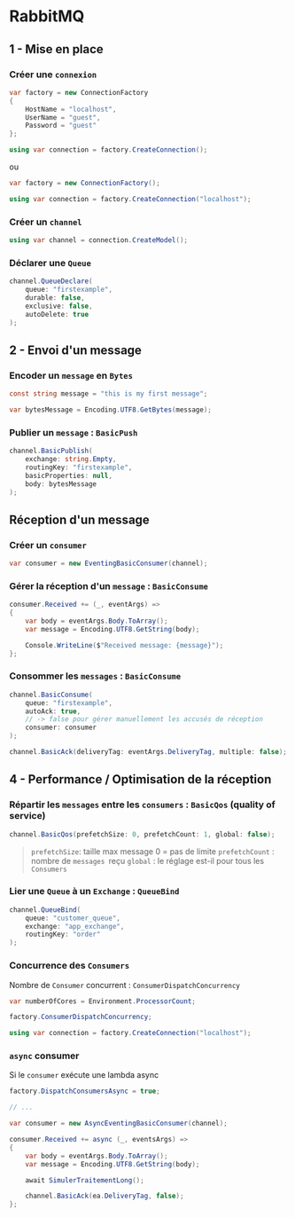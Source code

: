 # RabbitMQ

## 1 - Mise en place

### Créer une `connexion`

```cs
var factory = new ConnectionFactory
{
    HostName = "localhost",
    UserName = "guest",
    Password = "guest"
};

using var connection = factory.CreateConnection();
```

ou

```cs
var factory = new ConnectionFactory();

using var connection = factory.CreateConnection("localhost");
```

### Créer un `channel`

```cs
using var channel = connection.CreateModel();
```

### Déclarer une `Queue`

```cs
channel.QueueDeclare(
    queue: "firstexample",
    durable: false,
    exclusive: false,
    autoDelete: true
);
```

## 2 - Envoi d'un message

### Encoder un `message` en `Bytes`

```cs
const string message = "this is my first message";

var bytesMessage = Encoding.UTF8.GetBytes(message);
```

### Publier un `message` : `BasicPush`

```cs
channel.BasicPublish(
    exchange: string.Empty,
    routingKey: "firstexample",
    basicProperties: null,
    body: bytesMessage
);
```

## Réception d'un message

### Créer un `consumer`

```cs
var consumer = new EventingBasicConsumer(channel);
```

### Gérer la réception d'un `message` : `BasicConsume`

```cs
consumer.Received += (_, eventArgs) =>
{
    var body = eventArgs.Body.ToArray();
    var message = Encoding.UTF8.GetString(body);

    Console.WriteLine($"Received message: {message}");
};
```

### Consommer les `messages` : `BasicConsume`

```cs
channel.BasicConsume(
    queue: "firstexample",
    autoAck: true,
    // -> false pour gérer manuellement les accusés de réception
    consumer: consumer
);

channel.BasicAck(deliveryTag: eventArgs.DeliveryTag, multiple: false);
```

## 4 - Performance / Optimisation de la réception

### Répartir les `messages` entre les `consumers` : `BasicQos` (quality of service)

```cs
channel.BasicQos(prefetchSize: 0, prefetchCount: 1, global: false);
```

> `prefetchSize`: taille max message 0 = pas de limite
> `prefetchCount` : nombre de `messages `reçu
> `global` : le réglage est-il pour tous les `Consumers`

### Lier une `Queue` à un `Exchange` : `QueueBind`

```cs
channel.QueueBind(
    queue: "customer_queue",
    exchange: "app_exchange",
    routingKey: "order"
);
```

### Concurrence des `Consumers`

Nombre de `Consumer` concurrent : `ConsumerDispatchConcurrency`

```cs
var numberOfCores = Environment.ProcessorCount;

factory.ConsumerDispatchConcurrency;

using var connection = factory.CreateConnection("localhost");
```

### `async` consumer

Si le `consumer` exécute une lambda async

```cs
factory.DispatchConsumersAsync = true;

// ...

var consumer = new AsyncEventingBasicConsumer(channel);

consumer.Received += async (_, eventsArgs) =>
{
    var body = eventArgs.Body.ToArray();
    var message = Encoding.UTF8.GetString(body);

    await SimulerTraitementLong();

    channel.BasicAck(ea.DeliveryTag, false);
};
```
